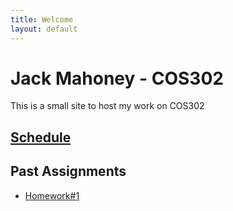 ```yaml
---
title: Welcome
layout: default
---
```


# Jack Mahoney - COS302

This is a small site to host my work on COS302

## [Schedule](schedule.md)

## Past Assignments

* [Homework#1](COS302_HW1.pdf)
